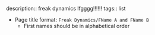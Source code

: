 description:: freak dynamics lfgggg!!!!!!
tags:: list

- Page title format: `Freak Dynamics/FName A and FName B`
	- First names should be in alphabetical order